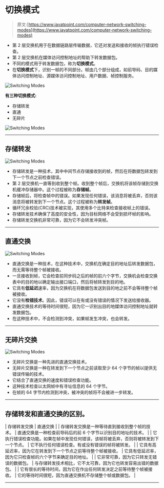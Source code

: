 # 切换模式

> 原文:[https://www.javatpoint.com/computer-network-switching-modes](https://www.javatpoint.com/computer-network-switching-modes)

*   第 2 层交换机用于在数据链路层传输数据，它还对发送和接收的帧执行错误检查。
*   第 2 层交换机在媒体访问控制地址的帮助下转发数据包。
*   不同的模式用于转发数据包，称为**切换模式**。
*   在**切换模式**下，识别一帧的不同部分。帧由几个部分组成，如前导码、目的媒体访问控制地址、源媒体访问控制地址、用户数据、帧控制服务。

![Switching Modes](../Images/15b622fa4de258611848c9c0e72cf635.png)

**有三种切换模式:**

*   存储转发
*   直通
*   无碎片

![Switching Modes](../Images/856b86379779f4cedd22f1778f8a9ae9.png)

* * *

## 存储转发

![Switching Modes](../Images/48c93306f2adab01329c90cc26176617.png)

*   存储转发是一种技术，其中中间节点存储接收到的帧，然后在将数据包转发到下一个节点之前检查错误。
*   第 2 层交换机一直等到收到整个帧。收到整个帧后，交换机将该帧存储到交换机缓冲存储器中。这个过程被称为**存储帧**。
*   存储帧后，将检查帧中的错误。如果发现任何错误，该消息将被丢弃，否则该消息将被转发到下一个节点。这个过程被称为**转发帧**。
*   循环冗余校验(CRC)技术被实现，其使用多个比特来检查接收帧上的错误。
*   存储转发技术确保了高度的安全性，因为目标网络不会受到损坏帧的影响。
*   存储转发交换机非常可靠，因为它不会转发冲突帧。

* * *

## 直通交换

![Switching Modes](../Images/3e4fb08fa37a637cb0e8947a5b136395.png)

*   直通交换是一种技术，在这种技术中，交换机在确定目的地址后转发数据包，而无需等待整个帧被接收。
*   一旦接收到帧，它会检查前同步码之后的帧的前六个字节，交换机会检查交换表中的目的地以确定输出接口端口，然后将帧转发到目的地。
*   它具有**低延迟**速率，因为交换机在将数据包发送到目的地之前不会等待整个帧被接收。
*   它没有**检错技术**。因此，错误可以在有或没有错误的情况下发送给接收器。
*   直通交换技术的等待时间很短，因为它一识别出目的地媒体访问控制地址就转发数据包。
*   在这种技术中，不会检测到冲突，如果帧发生冲突，也会转发。

* * *

## 无碎片交换

![Switching Modes](../Images/311fed889ef8a921a8ad297643128fd7.png)

*   无碎片交换是一种先进的直通交换技术。
*   无碎片交换是一种在转发到下一个节点之前读取至少 64 个字节的帧以提供无错误传输的技术。
*   它结合了直通交换的速度和错误检查功能。
*   这种技术检查以太网帧中有寻址信息的 64 个字节。
*   在帧的 64 字节内检测到冲突，被冲突的帧将不会被进一步转发。

* * *

## 存储转发和直通交换的区别。

| 存储转发交换 | 直通交换 |
| 存储转发交换是一种等待直到接收到整个帧的技术。 | 直通交换是一种检查前导码后的前 6 个字节以识别目的地址的技术。 |
| 它执行错误检查功能。如果在帧中发现任何错误，该帧将被丢弃，否则将被转发到下一个节点。 | 它不执行任何错误检查。有或没有错误的帧将被转发。 |
| 它具有高延迟率，因为它在转发到下一个节点之前等待整个帧被接收。 | 它具有低延迟率，因为它只检查帧的六个字节来确定目的地址。 |
| 它非常可靠，因为它只转发无错误的数据包。 | 与存储转发技术相比，它不太可靠，因为它也转发容易出错的数据包。 |
| 它有很长的等待时间，因为它在作出任何转发决定之前等待整个帧被接收。 | 它的等待时间很短，因为直通交换机不存储整个帧或数据包。 |

* * *
